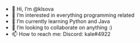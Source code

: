 - 👋 Hi, I’m @klsova
- 👀 I’m interested in everything programming related
- 🌱 I’m currently learning Python and Java
- 💞️ I’m looking to collaborate on anything :)
- 📫 How to reach me: Discord: kale#4922
